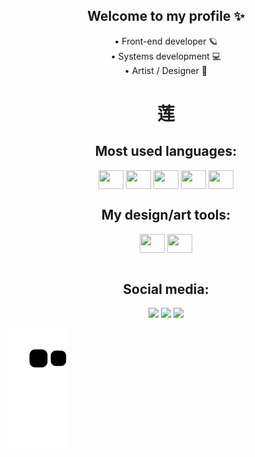 ###
<div align="center">
<h2>Welcome to my profile ✨</h2>
    <a> • Front-end developer 🪐</a>
 <br/>
    <a> • Systems development 💻</a>
 <br/>
    <a> • Artist / Designer 🌸</a>
 <br/>
    <h1> 莲 </h1>

</div>

<div style="display: inline_block">
  <h2 align="center">Most used languages: </h2>
  <div align="center">
  <img align="center"  height="30" width="40" src="https://cdn.jsdelivr.net/gh/devicons/devicon/icons/html5/html5-original.svg"/>
  <img align="center"  height="30" width="40" src="https://cdn.jsdelivr.net/gh/devicons/devicon/icons/css3/css3-original.svg"/>
  <img align="center"  height="30" width="40" src="https://cdn.jsdelivr.net/gh/devicons/devicon/icons/react/react-original.svg"/>
  <img align="center"  height="30" width="40" src="https://cdn.jsdelivr.net/gh/devicons/devicon/icons/javascript/javascript-original.svg"/>
  <img align="center"  height="30" width="40" src="https://cdn.jsdelivr.net/gh/devicons/devicon/icons/mysql/mysql-original.svg"/>
  </div>
</div>
<div style="display: inline_block">
  <h2 align="center">My design/art tools: </h2>
  <div align="center">
  <img align="center"  height="30" width="40" src="https://cdn.jsdelivr.net/gh/devicons/devicon/icons/illustrator/illustrator-plain.svg"/>
  <img align="center"  height="30" width="40" src="https://cdn.jsdelivr.net/gh/devicons/devicon/icons/photoshop/photoshop-plain.svg"/>
  </div>
</div>
<br/>
<div align="center">
<h2>Social media: </h2>
    <a href="https://www.instagram.com/lotusonly_/"><img src="https://img.shields.io/badge/Instagram-E4405F?style=for-the-badge&logo=instagram&logoColor=white" ></a>
    <a href="https://open.spotify.com/user/lm4o2na5afi0u5vww6wwnyadr"><img src="https://img.shields.io/badge/Spotify-1ED760?&style=for-the-badge&logo=spotify&logoColor=white" ></a>
    <a href="https://steamcommunity.com/id/L00ut/"><img src="https://img.shields.io/badge/Steam-000000?style=for-the-badge&logo=steam&logoColor=white"></a>
   
    
</div>
  

    
![snake gif](https://github.com/L00utop/L00utop/blob/output/github-contribution-grid-snake.svg)

